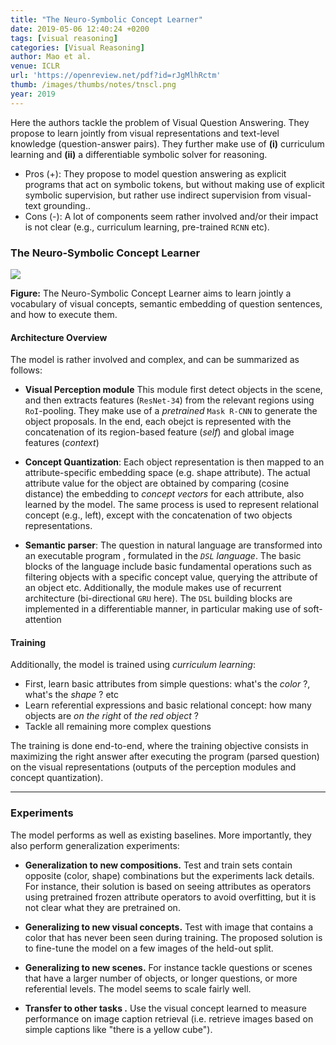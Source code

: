 ```yaml
---
title: "The Neuro-Symbolic Concept Learner"
date: 2019-05-06 12:40:24 +0200
tags: [visual reasoning]
categories: [Visual Reasoning]
author: Mao et al.
venue: ICLR
url: 'https://openreview.net/pdf?id=rJgMlhRctm'
thumb: /images/thumbs/notes/tnscl.png
year: 2019
---
```


<div class="summary">
  Here the authors tackle the problem of Visual Question Answering. They propose to learn jointly from visual representations and text-level knowledge (question-answer pairs). They further make use of <b>(i)</b> curriculum learning and <b>(ii)</b> a differentiable symbolic solver for reasoning.

  <ul>
    <li><span class="procons">Pros (+):</span> They propose to model question answering as explicit programs that act on symbolic tokens, but without making use of explicit symbolic supervision, but rather use indirect supervision from visual-text grounding..</li>
    <li><span class="procons">Cons (-):</span> A lot of components seem rather involved and/or their impact is not clear (e.g., curriculum learning, pre-trained <code>RCNN</code> etc).</li>
  </ul>
</div>


<h3 class="section proposed"> The Neuro-Symbolic Concept Learner</h3>


<div class="figure">
<img src="{{ site.baseurl }}/images/posts/neurolearner.png">
<p><b>Figure:</b> The Neuro-Symbolic Concept Learner aims to learn jointly a vocabulary of visual concepts, semantic embedding of question sentences, and how to execute them.</p>
</div>

#### Architecture Overview
The model is rather involved and complex, and can be summarized as follows:
  * **Visual Perception module** This module first detect objects in the scene, and then extracts features (`ResNet-34`) from the relevant regions using `RoI`-pooling. They make use of a *pretrained* `Mask R-CNN` to generate the object proposals. In the end, each obejct is represented with the concatenation of its region-based feature (*self*) and global image features (*context*)

  * **Concept Quantization**: Each object representation is then mapped to an attribute-specific embedding space (e.g. shape attribute). The actual attribute value for the object are obtained by comparing (cosine distance) the embedding to *concept vectors* for each attribute, also learned by the model. The same process is used to represent relational concept (e.g., left), except with the concatenation of two objects representations.

  * **Semantic parser**: The question in natural language are transformed into an executable program , formulated in the *`DSL` language*. The basic blocks of the language include basic fundamental operations such as filtering objects with a specific concept value, querying the attribute of an object etc. Additionally, the module makes use of recurrent architecture (bi-directional `GRU` here). The `DSL` building blocks are implemented in a differentiable manner, in particular making use of soft-attention


#### Training
Additionally, the model is trained using *curriculum learning*:
   * First, learn basic attributes from simple questions: what's the *color* ?, what's the *shape* ? etc
   * Learn referential expressions and basic relational concept: how many objects are *on the right* of *the red object* ?
   * Tackle all remaining more complex questions

   The training is done end-to-end, where the training objective consists in maximizing the right answer after executing the program (parsed question) on the visual representations (outputs of the perception modules and concept quantization).

---

<h3 class="section experiments"> Experiments </h3>

The model performs as well as existing baselines. More importantly, they also perform generalization experiments:

  * **Generalization to new compositions.** Test and train sets contain opposite (color, shape) combinations but the experiments lack details. For instance, their solution is based on seeing attributes as operators using pretrained frozen attribute operators to avoid overfitting, but it is not clear what they are pretrained on.

  * **Generalizing to new visual concepts.** Test with image that contains a color that has never been seen during training. The proposed solution is to fine-tune the model on a few images of the held-out split.

  * **Generalizing to new scenes.** For instance tackle questions or scenes that have a larger number of objects, or longer questions, or more referential levels. The model seems to scale fairly well.

  * **Transfer to other tasks .** Use the visual concept learned to measure performance on image caption retrieval (i.e. retrieve images based on simple captions like "there is a yellow cube").
